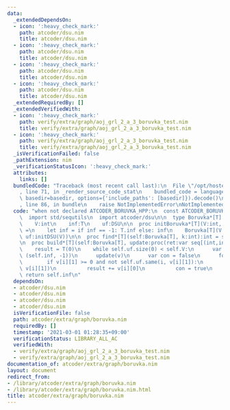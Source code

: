 ```yaml
---
data:
  _extendedDependsOn:
  - icon: ':heavy_check_mark:'
    path: atcoder/dsu.nim
    title: atcoder/dsu.nim
  - icon: ':heavy_check_mark:'
    path: atcoder/dsu.nim
    title: atcoder/dsu.nim
  - icon: ':heavy_check_mark:'
    path: atcoder/dsu.nim
    title: atcoder/dsu.nim
  - icon: ':heavy_check_mark:'
    path: atcoder/dsu.nim
    title: atcoder/dsu.nim
  _extendedRequiredBy: []
  _extendedVerifiedWith:
  - icon: ':heavy_check_mark:'
    path: verify/extra/graph/aoj_grl_2_a_3_boruvka_test.nim
    title: verify/extra/graph/aoj_grl_2_a_3_boruvka_test.nim
  - icon: ':heavy_check_mark:'
    path: verify/extra/graph/aoj_grl_2_a_3_boruvka_test.nim
    title: verify/extra/graph/aoj_grl_2_a_3_boruvka_test.nim
  _isVerificationFailed: false
  _pathExtension: nim
  _verificationStatusIcon: ':heavy_check_mark:'
  attributes:
    links: []
  bundledCode: "Traceback (most recent call last):\n  File \"/opt/hostedtoolcache/Python/3.10.7/x64/lib/python3.10/site-packages/onlinejudge_verify/documentation/build.py\"\
    , line 71, in _render_source_code_stat\n    bundled_code = language.bundle(stat.path,\
    \ basedir=basedir, options={'include_paths': [basedir]}).decode()\n  File \"/opt/hostedtoolcache/Python/3.10.7/x64/lib/python3.10/site-packages/onlinejudge_verify/languages/nim.py\"\
    , line 86, in bundle\n    raise NotImplementedError\nNotImplementedError\n"
  code: "when not declared ATCODER_BORUVKA_HPP:\n  const ATCODER_BORUVKA_HPP* = 1\n\
    \  import std/sequtils\n  import atcoder/dsu\n\n  type Boruvka*[T] = object\n\
    \    V:int\n    inf:T\n    uf:DSU\n\n  proc initBoruvka*[T](V:int, inf = -1):Boruvka[T]\
    \ =\n    let inf = if inf == -1: T.inf else: inf\n    Boruvka[T](V:V, inf:inf,\
    \ uf:initDSU(V))\n\n  proc find*[T](self:Boruvka[T], k:int):int = self.uf.leader(k)\n\
    \n  proc build*[T](self:Boruvka[T], update:proc(ret:var seq[(int,int)])):T =\n\
    \    result = T(0)\n    while self.uf.size(0) < self.V:\n      var v = newSeqWith(self.V,\
    \ (self.inf, -1))\n      update(v)\n      var con = false\n      for i in 0..<self.V:\n\
    \        if v[i][1] >= 0 and not self.uf.same(i, v[i][1]):\n          self.uf.merge(i,\
    \ v[i][1])\n          result += v[i][0]\n          con = true\n      if not con:\
    \ return self.inf\n"
  dependsOn:
  - atcoder/dsu.nim
  - atcoder/dsu.nim
  - atcoder/dsu.nim
  - atcoder/dsu.nim
  isVerificationFile: false
  path: atcoder/extra/graph/boruvka.nim
  requiredBy: []
  timestamp: '2021-03-01 01:28:35+09:00'
  verificationStatus: LIBRARY_ALL_AC
  verifiedWith:
  - verify/extra/graph/aoj_grl_2_a_3_boruvka_test.nim
  - verify/extra/graph/aoj_grl_2_a_3_boruvka_test.nim
documentation_of: atcoder/extra/graph/boruvka.nim
layout: document
redirect_from:
- /library/atcoder/extra/graph/boruvka.nim
- /library/atcoder/extra/graph/boruvka.nim.html
title: atcoder/extra/graph/boruvka.nim
---
```

